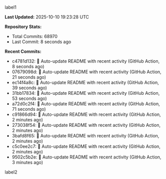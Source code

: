 
label1 
<!-- ACTIVITY_START -->
**Last Updated:** 2025-10-10 19:23:28 UTC

**Repository Stats:**
- Total Commits: 68970
- Last Commit: 8 seconds ago

**Recent Commits:**
- c4781d132: 🤖 Auto-update README with recent activity (GitHub Action, 8 seconds ago)
- 07679098d: 🤖 Auto-update README with recent activity (GitHub Action, 21 seconds ago)
- ec14f4a8c: 🤖 Auto-update README with recent activity (GitHub Action, 39 seconds ago)
- 31bb17834: 🤖 Auto-update README with recent activity (GitHub Action, 53 seconds ago)
- a72d0c2f4: 🤖 Auto-update README with recent activity (GitHub Action, 71 seconds ago)
- c91866d94: 🤖 Auto-update README with recent activity (GitHub Action, 2 minutes ago)
- 273038f54: 🤖 Auto-update README with recent activity (GitHub Action, 2 minutes ago)
- 3bafd8f65: 🤖 Auto-update README with recent activity (GitHub Action, 2 minutes ago)
- c5c0ee2c7: 🤖 Auto-update README with recent activity (GitHub Action, 2 minutes ago)
- 9502c5b2e: 🤖 Auto-update README with recent activity (GitHub Action, 3 minutes ago)
<!-- ACTIVITY_END -->

label2
